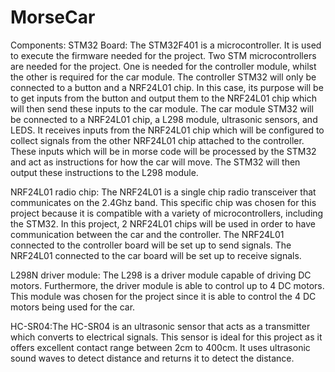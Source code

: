 # MorseCar

Components:
STM32 Board: The STM32F401 is a microcontroller. It is used to execute the firmware needed for the project. Two STM microcontrollers are needed for the project. One is needed for the controller module, whilst the other is required for the car module. The controller STM32 will only be connected to a button and a NRF24L01 chip. In this case, its purpose will be to get inputs from the button and output them to the NRF24L01 chip which will then send these inputs to the car module. The car module STM32 will be connected to a NRF24L01 chip, a L298 module, ultrasonic sensors, and LEDS. It receives inputs from the NRF24L01 chip which will be configured to collect signals from the other NRF24L01 chip attached to the controller. These inputs which will be in morse code will be processed by the STM32 and act as instructions for how the car will move. The STM32 will then output these instructions to the L298 module.

NRF24L01 radio chip: The NRF24L01 is a single chip radio transceiver that communicates on the 2.4Ghz band. This specific chip was chosen for this project because it is compatible with a variety of microcontrollers, including the STM32. In this project, 2 NRF24L01 chips will be used in order to have communication between the car and the controller. The NRF24L01 connected to the controller board will be set up to send signals. The NRF24L01 connected to the car board will be set up to receive signals.

L298N driver module: The L298 is a driver module capable of driving DC motors. Furthermore, the driver module is able to control up to 4 DC motors. This module was chosen for the project since it is able to control the 4 DC motors being used for the car.  

HC-SR04:The HC-SR04 is an ultrasonic sensor that acts as a transmitter which converts to electrical signals. This sensor is ideal for this project as it offers excellent contact range between 2cm to 400cm. It uses ultrasonic sound waves to detect distance and returns it to detect the distance. 
